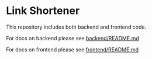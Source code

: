 Link Shortener
==============

This repository includes both backend and frontend code.

For docs on backend please see [backend/README.md](backend/README.md)

For docs on frontend please see [frontend/README.md](frontend/README.md)